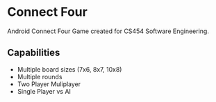 # Connect Four
Android Connect Four Game created for CS454 Software Engineering.

## Capabilities
* Multiple board sizes (7x6, 8x7, 10x8)
* Multiple rounds
* Two Player Muliplayer
* Single Player vs AI

